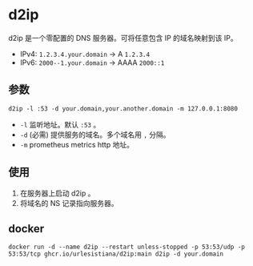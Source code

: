 # d2ip

d2ip 是一个零配置的 DNS 服务器。可将任意包含 IP 的域名映射到该 IP。

- IPv4: `1.2.3.4.your.domain` -> A `1.2.3.4`
- IPv6: `2000--1.your.domain` -> AAAA `2000::1`

## 参数

```shell
d2ip -l :53 -d your.domain,your.another.domain -m 127.0.0.1:8080
```

- `-l` 监听地址。默认 `:53` 。
- `-d` (必需) 提供服务的域名。多个域名用 `,` 分隔。
- `-m` prometheus metrics http 地址。

## 使用

1. 在服务器上启动 d2ip 。
2. 将域名的 NS 记录指向服务器。

## docker

```shell
docker run -d --name d2ip --restart unless-stopped -p 53:53/udp -p 53:53/tcp ghcr.io/urlesistiana/d2ip:main d2ip -d your.domain
```
